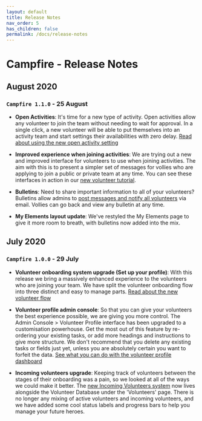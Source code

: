 ```yaml
---
layout: default
title: Release Notes
nav_order: 5
has_children: false
permalink: /docs/release-notes
---
```


# Campfire - Release Notes

## August 2020

### `Campfire 1.1.0` - 25 August

- **Open Activities**: It's time for a new type of activity. Open activities allow any volunteer to join the team without needing to wait for approval. In a single click, a new volunteer will be able to put themselves into an activity team and start settings their availabilities with zero delay. [Read about using the new open activity setting](https://guide.campfireapp.org/docs/managers/creating-an-activity/)

- **Improved experience when joining activities**: We are trying out a new and improved interface for volunteers to use when joining activities. The aim with this is to present a simpler set of messages for vollies who are applying to join a public or private team at any time. You can see these interfaces in action in our [new volunteer tutorial](XXXXXXXXXX).

- **Bulletins**: Need to share important information to all of your volunteers? Bulletins allow admins to [post messages and notify all volunteers](XXXXXXXXXX) via email. Vollies can go back and view any bulletin at any time.

- **My Elements layout update**: We've restyled the My Elements page to give it more room to breath, with bulletins now added into the mix.

## July 2020

### `Campfire 1.0.0` - 29 July

- **Volunteer onboarding system upgrade (Set up your profile)**: With this release we bring a massively enhanced experience to the volunteers who are joining your team. We have split the volunteer onboarding flow into three distinct and easy to manage parts. [Read about the new volunteer flow](https://guide.campfireapp.org/docs/managers/configuring-your-onboarding-flow/)

- **Volunteer profile admin console**: So that you can give your volunteers the best experience possible, we are giving you more control. The Admin Console > Volunteer Profile interface has been upgraded to a customisation powerhouse. Get the most out of this feature by re-ordering your existing tasks, or add more headings and instructions to give more structure. We don't recommend that you delete any existing tasks or fields just yet, unless you are absolutely certain you want to forfeit the data. [See what you can do with the volunteer profile dashboard](https://guide.campfireapp.org/docs/managers/configuring-your-onboarding-flow/#creating-a-task)

- **Incoming volunteers upgrade**: Keeping track of volunteers between the stages of their onboarding was a pain, so we looked at all of the ways we could make it better. The [new Incoming Volunteers system](https://guide.campfireapp.org/docs/managers/tracking-onboarding-with-incoming-volunteers/) now lives alongside the Volunteer Database under the 'Volunteers' page. There is no longer any mixing of active volunteers and incoming volunteers, and we have added some cool status labels and progress bars to help you manage your future heroes.
